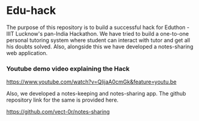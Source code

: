 # Edu-hack
The purpose of this repository is to build a successful hack for Eduthon - IIIT Lucknow's pan-India Hackathon.
We have tried to build a one-to-one personal tutoring system where student can interact with tutor and get all his doubts solved.
Also, alongside this we have developed a notes-sharing web application.


### Youtube demo video explaining the Hack

https://www.youtube.com/watch?v=QlijaA0cmGk&feature=youtu.be

Also, we developed a notes-keeping and notes-sharing app. The github repository link for the same is provided here.

https://github.com/vect-0r/notes-sharing
